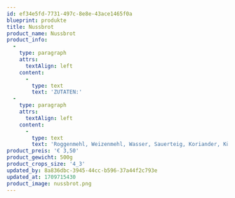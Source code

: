 ```yaml
---
id: ef34e5fd-7731-497c-8e8e-43ace1465f0a
blueprint: produkte
title: Nussbrot
product_name: Nussbrot
product_info:
  -
    type: paragraph
    attrs:
      textAlign: left
    content:
      -
        type: text
        text: 'ZUTATEN:'
  -
    type: paragraph
    attrs:
      textAlign: left
    content:
      -
        type: text
        text: 'Roggenmehl, Weizenmehl, Wasser, Sauerteig, Koriander, Kümmel, Fenchel, Anis,Sonnenblumenkerne, Sesam, Leinsaat, Haselnüsse, Salz, Hefe'
product_preis: '€ 3,50'
product_gewicht: 500g
product_crops_size: '4_3'
updated_by: 8a836dbc-3945-44cc-b596-37a44f2c793e
updated_at: 1709715430
product_image: nussbrot.png
---
```

